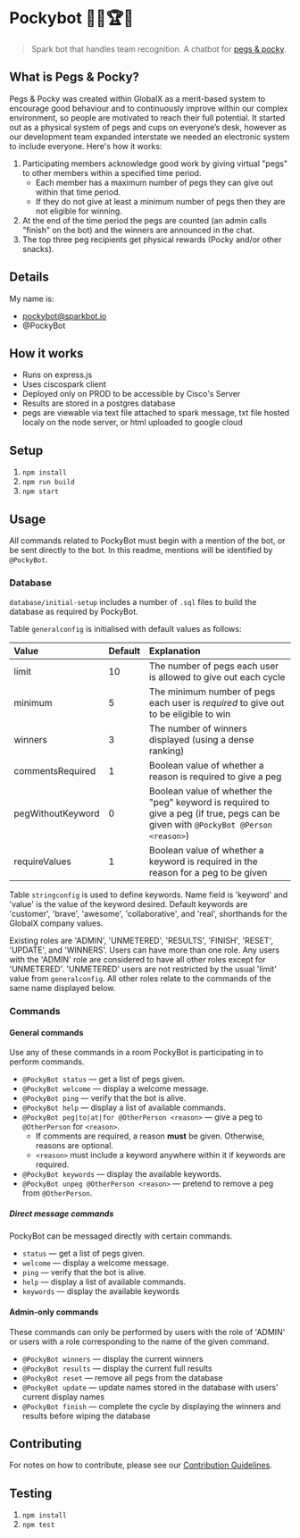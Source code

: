 # Pockybot 📍👏🏆🤖

> Spark bot that handles team recognition. A chatbot for [pegs & pocky](#what-is-pegs--pocky).

## What is Pegs & Pocky?

Pegs & Pocky was created within GlobalX as a merit-based system to encourage good behaviour and to continuously improve within our complex environment, so people are motivated to reach their full potential. It started out as a physical system of pegs and cups on everyone’s desk, however as our development team expanded interstate we needed an electronic system to include everyone. Here's how it works:

1. Participating members acknowledge good work by giving virtual "pegs" to other members within a specified time period.
    * Each member has a maximum number of pegs they can give out within that time period.
    * If they do not give at least a minimum number of pegs then they are not eligible for winning.
1. At the end of the time period the pegs are counted (an admin calls "finish" on the bot) and the winners are announced in the chat.
1. The top three peg recipients get physical rewards (Pocky and/or other snacks).

## Details

My name is:

* pockybot@sparkbot.io
* @PockyBot

## How it works

* Runs on express.js
* Uses ciscospark client
* Deployed only on PROD to be accessible by Cisco's Server
* Results are stored in a postgres database
* pegs are viewable via text file attached to spark message, txt file hosted localy on the node server, or html uploaded to google cloud

## Setup

1. `npm install`
1. `npm run build`
1. `npm start`

## Usage

All commands related to PockyBot must begin with a mention of the bot, or be sent directly to the bot.
In this readme, mentions will be identified by `@PockyBot`.

### Database

`database/initial-setup` includes a number of `.sql` files to build the database as required by PockyBot.

Table `generalconfig` is initialised with default values as follows:

Value | Default | Explanation
:-- | :-- | :--
limit | 10 | The number of pegs each user is allowed to give out each cycle
minimum | 5 | The minimum number of pegs each user is *required* to give out to be eligible to win
winners | 3 | The number of winners displayed (using a dense ranking)
commentsRequired | 1 | Boolean value of whether a reason is required to give a peg
pegWithoutKeyword | 0 | Boolean value of whether the "peg" keyword is required to give a peg (if true, pegs can be given with `@PockyBot @Person <reason>`)
requireValues | 1 | Boolean value of whether a keyword is required in the reason for a peg to be given

Table `stringconfig` is used to define keywords.
Name field is 'keyword' and 'value' is the value of the keyword desired.
Default keywords are 'customer', 'brave', 'awesome', 'collaborative', and 'real', shorthands for the GlobalX company values.

Existing roles are 'ADMIN', 'UNMETERED', 'RESULTS', 'FINISH', 'RESET', 'UPDATE', and 'WINNERS'.
Users can have more than one role. Any users with the 'ADMIN' role are considered to have all other roles except for 'UNMETERED'.
'UNMETERED' users are not restricted by the usual 'limit' value from `generalconfig`.
All other roles relate to the commands of the same name displayed below.

### Commands

#### General commands

Use any of these commands in a room PockyBot is participating in to perform commands.

* `@PockyBot status` &mdash; get a list of pegs given.
* `@PockyBot welcome` &mdash; display a welcome message.
* `@PockyBot ping` &mdash; verify that the bot is alive.
* `@PockyBot help` &mdash; display a list of available commands.
* `@PockyBot peg|to|at|for @OtherPerson <reason>` &mdash; give a peg to `@OtherPerson` for `<reason>`.
  * If comments are required, a reason **must** be given. Otherwise, reasons are optional.
  * `<reason>` must include a keyword anywhere within it if keywords are required.
* `@PockyBot keywords` &mdash; display the available keywords.
* `@PockyBot unpeg @OtherPerson <reason>` &mdash; pretend to remove a peg from `@OtherPerson`.

##### Direct message commands

PockyBot can be messaged directly with certain commands.

* `status` &mdash; get a list of pegs given.
* `welcome` &mdash; display a welcome message.
* `ping` &mdash; verify that the bot is alive.
* `help` &mdash; display a list of available commands.
* `keywords` &mdash; display the available keywords

#### Admin-only commands

These commands can only be performed by users with the role of 'ADMIN' or users with a role corresponding to the name of the given command.

* `@PockyBot winners` &mdash; display the current winners
* `@PockyBot results` &mdash; display the current full results
* `@PockyBot reset` &mdash; remove all pegs from the database
* `@PockyBot update` &mdash; update names stored in the database with users' current display names
* `@PockyBot finish` &mdash; complete the cycle by displaying the winners and results before wiping the database

## Contributing

For notes on how to contribute, please see our [Contribution Guidelines](https://github.com/GlobalX/pockybot/blob/master/CONTRIBUTING.md).

## Testing

1. `npm install`
1. `npm test`
